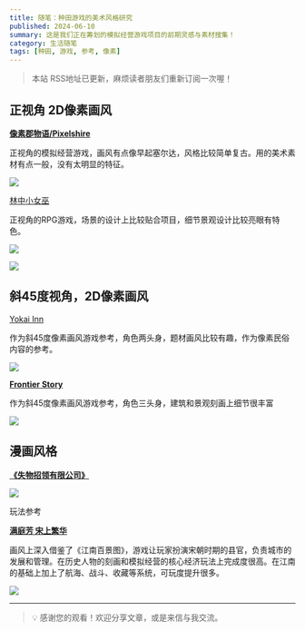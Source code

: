```yaml
---
title: 随笔：种田游戏的美术风格研究
published: 2024-06-10
summary: 这是我们正在筹划的模拟经营游戏项目的前期灵感与素材搜集！
category: 生活随笔
tags: [种田, 游戏, 参考, 像素]
---
```


> 本站 RSS地址已更新，麻烦读者朋友们重新订阅一次喔！

## 正视角 2D像素画风

[**像素郡物语/Pixelshire**](https://www.bilibili.com/video/BV1xg41197Cn/?vd_source=e3f691148decfc5ce580d295f958d5f0)

正视角的模拟经营游戏，画风有点像早起塞尔达，风格比较简单复古。用的美术素材有点一般，没有太明显的特征。

![](https://blog-1259751088.cos.ap-shanghai.myqcloud.com/20250104011427584.png?imageSlim)

[林中小女巫](https://www.bilibili.com/video/BV1kC411J76o/?vd_source=e3f691148decfc5ce580d295f958d5f0)

正视角的RPG游戏，场景的设计上比较贴合项目，细节景观设计比较亮眼有特色。

![](https://blog-1259751088.cos.ap-shanghai.myqcloud.com/20250104011445664.png?imageSlim)

![](https://blog-1259751088.cos.ap-shanghai.myqcloud.com/20250104011500234.png?imageSlim)

## 斜45度视角，2D像素画风

[Yokai Inn](https://www.bilibili.com/video/BV1pb4y1h7cn/)

作为斜45度像素画风游戏参考，角色两头身，题材画风比较有趣，作为像素民俗内容的参考。

![](https://blog-1259751088.cos.ap-shanghai.myqcloud.com/20250104011543823.png?imageSlim)

[**Frontier Story**](https://www.bilibili.com/video/BV11341167X1/?vd_source=e3f691148decfc5ce580d295f958d5f0)

作为斜45度像素画风游戏参考，角色三头身，建筑和景观刻画上细节很丰富

![](https://blog-1259751088.cos.ap-shanghai.myqcloud.com/20250104011612723.png?imageSlim)

## 漫画风格

[**《失物招领有限公司》**](https://www.bilibili.com/video/BV1AJ4m1372L/?vd_source=e3f691148decfc5ce580d295f958d5f0)

![](https://blog-1259751088.cos.ap-shanghai.myqcloud.com/20250104011637394.png?imageSlim)

玩法参考

[**满庭芳 宋上繁华**](https://www.bilibili.com/video/BV1HZ421p7Xp/?vd_source=e3f691148decfc5ce580d295f958d5f0)

画风上深入借鉴了《江南百景图》，游戏让玩家扮演宋朝时期的县官，负责城市的发展和管理。在历史人物的刻画和模拟经营的核心经济玩法上完成度很高。在江南的基础上加上了航海、战斗、收藏等系统，可玩度提升很多。

![](https://blog-1259751088.cos.ap-shanghai.myqcloud.com/20250104011655048.png?imageSlim)

---

> 💡 感谢您的观看！欢迎分享文章，或是来信与我交流。